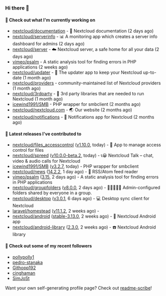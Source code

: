 ### Hi there 👋

#### 👷 Check out what I'm currently working on

- [nextcloud/documentation](https://github.com/nextcloud/documentation) - 📘 Nextcloud documentation (2 days ago)
- [nextcloud/serverinfo](https://github.com/nextcloud/serverinfo) - 📊 A monitoring app which creates a server info dashboard for admins (2 days ago)
- [nextcloud/server](https://github.com/nextcloud/server) - ☁️ Nextcloud server, a safe home for all your data (2 days ago)
- [vimeo/psalm](https://github.com/vimeo/psalm) - A static analysis tool for finding errors in PHP applications (2 weeks ago)
- [nextcloud/updater](https://github.com/nextcloud/updater) - :arrows_counterclockwise: The updater app to keep your Nextcloud up-to-date (1 month ago)
- [nextcloud/providers](https://github.com/nextcloud/providers) - community-maintained list of Nextcloud providers (1 month ago)
- [nextcloud/3rdparty](https://github.com/nextcloud/3rdparty) - :battery: 3rd party libraries that are needed to run Nextcloud (1 month ago)
- [icewind1991/SMB](https://github.com/icewind1991/SMB) - PHP wrapper for smbclient (2 months ago)
- [nextcloud/nextcloud.com](https://github.com/nextcloud/nextcloud.com) - 🌏 Our website (2 months ago)
- [nextcloud/notifications](https://github.com/nextcloud/notifications) - :bell: Notifications app for Nextcloud (2 months ago)

#### 🔭 Latest releases I've contributed to

- [nextcloud/files_accesscontrol](https://github.com/nextcloud/files_accesscontrol) ([v1.10.0](https://github.com/nextcloud/files_accesscontrol/releases/tag/v1.10.0), today) - 🚫 App to manage access control for files
- [nextcloud/spreed](https://github.com/nextcloud/spreed) ([v10.0.0-beta.2](https://github.com/nextcloud/spreed/releases/tag/v10.0.0-beta.2), today) - 📞😀 Nextcloud Talk – chat, video &amp; audio calls for Nextcloud
- [icewind1991/SMB](https://github.com/icewind1991/SMB) ([v3.2.7](https://github.com/icewind1991/SMB/releases/tag/v3.2.7), today) - PHP wrapper for smbclient
- [nextcloud/news](https://github.com/nextcloud/news) ([14.2.2](https://github.com/nextcloud/news/releases/tag/14.2.2), 1 day ago) - :newspaper: RSS/Atom feed reader
- [vimeo/psalm](https://github.com/vimeo/psalm) ([3.15](https://github.com/vimeo/psalm/releases/tag/3.15), 2 days ago) - A static analysis tool for finding errors in PHP applications
- [nextcloud/groupfolders](https://github.com/nextcloud/groupfolders) ([v8.0.0](https://github.com/nextcloud/groupfolders/releases/tag/v8.0.0), 2 days ago) - 📁👩‍👩‍👧‍👦 Admin-configured folders shared by everyone in a group.
- [nextcloud/desktop](https://github.com/nextcloud/desktop) ([v3.0.1](https://github.com/nextcloud/desktop/releases/tag/v3.0.1), 6 days ago) - 💻 Desktop sync client for Nextcloud
- [laravel/homestead](https://github.com/laravel/homestead) ([v11.1.2](https://github.com/laravel/homestead/releases/tag/v11.1.2), 2 weeks ago) - 
- [nextcloud/android](https://github.com/nextcloud/android) ([stable-3.13.0](https://github.com/nextcloud/android/releases/tag/stable-3.13.0), 2 weeks ago) - 📱 Nextcloud Android app
- [nextcloud/android-library](https://github.com/nextcloud/android-library) ([2.3.0](https://github.com/nextcloud/android-library/releases/tag/2.3.0), 2 weeks ago) - ☎️ Nextcloud Android library

#### 👯 Check out some of my recent followers

- [pollypolly1](https://github.com/pollypolly1)
- [pedro-stanaka](https://github.com/pedro-stanaka)
- [Githopp192](https://github.com/Githopp192)
- [cinghaman](https://github.com/cinghaman)
- [SimJoSt](https://github.com/SimJoSt)

Want your own self-generating profile page? Check out [readme-scribe](https://github.com/muesli/readme-scribe)!
